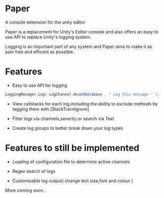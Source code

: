 #  Paper

A console extension for the unity editor

Paper is a replacement for Unity's Editor console and also offers an easy to use API to replace Unity's logging system.

Logging is an important part of any system and Paper aims to make it as pain free and efficent as possible.


# Features
* Easy to use API for logging

```cs
LoggingManager.Log( LogChannel.AssetDatabase , " Log this message " );
```

* View callstacks for each log,including the ability to exclude methods by tagging them with [StackTraceIgnore]

* Filter logs via channels,severity or search via Text

* Create log groups to better break down your log types


# Features to still be implemented

* Loading of configuration file to determine active channels

* Regex search of logs

* Customisable log output( change text size,font and colour )




More coming soon..
